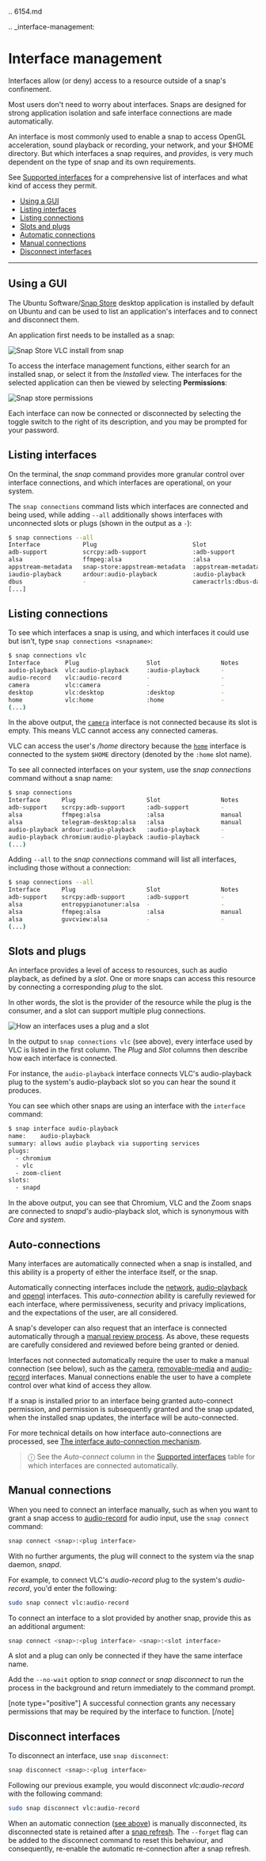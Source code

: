 .. 6154.md

.. _interface-management:

# Interface management

Interfaces allow (or deny) access to a resource outside of a snap's confinement.

Most users don't need to worry about interfaces. Snaps are designed for strong application isolation and safe interface connections are made automatically.

An interface is most commonly used to enable a snap to access OpenGL acceleration, sound playback or recording, your network, and your $HOME directory. But which interfaces a snap requires, and *provides*, is very much dependent on the type of snap and its own requirements.

See [Supported interfaces](supported-interfaces.md) for a comprehensive list of interfaces and what kind of access they permit.

- [Using a GUI](#interface-management-heading--snap-store)
- [Listing interfaces](#interface-management-heading--listing)
- [Listing connections](#interface-management-heading--listing-connections)
- [Slots and plugs](#interface-management-heading--slots-plugs)
- [Automatic connections](#interface-management-heading--auto-connections)
- [Manual connections](#interface-management-heading--manual-connections)
- [Disconnect interfaces](#interface-management-heading--disconnect)

---

<h2 id='interface-management-heading--snap-store'>Using a GUI</h2>

The Ubuntu Software/[Snap Store](https://snapcraft.io/snap-store) desktop application is installed by default on Ubuntu and can be used to list an application's interfaces and to connect and disconnect them.

An application first needs to be installed as a snap:

![Snap Store VLC install from snap](https://assets.ubuntu.com/v1/8905c627-store-01.png)

To access the interface management functions, either search for an installed snap, or select it from the _Installed_ view. The interfaces for the selected application can then be viewed by selecting **Permissions**:

![Snap store permissions](https://assets.ubuntu.com/v1/7fbcf74c-store-04.png)

Each interface can now be connected or disconnected by selecting the toggle switch to the right of its description, and you may be prompted for your password.

<h2 id='interface-management-heading--listing'>Listing interfaces</h2>

On the terminal, the _snap_ command provides more granular control over interface connections, and which interfaces are operational, on your system.

The `snap connections` command lists which interfaces are connected and being used, while adding `--all` additionally shows interfaces with unconnected slots or plugs (shown in the output as a `-`):

```bash
$ snap connections --all
Interface            Plug                           Slot                     Notes
adb-support          scrcpy:adb-support             :adb-support             -
alsa                 ffmpeg:alsa                    :alsa                    manual
appstream-metadata   snap-store:appstream-metadata  :appstream-metadata      -
iaudio-playback      ardour:audio-playback          :audio-playback          -
dbus                 -                              cameractrls:dbus-daemon  -
[...]
```

<h2 id='interface-management-heading--listing-connections'>Listing connections</h2>

To see which interfaces a snap is using, and which interfaces it could use but isn't, type `snap connections <snapname>`:

```bash
$ snap connections vlc
Interface       Plug                   Slot                 Notes
audio-playback  vlc:audio-playback     :audio-playback      -
audio-record    vlc:audio-record       -                    -
camera          vlc:camera             -                    -
desktop         vlc:desktop            :desktop             -
home            vlc:home               :home                -
(...)
```

In the above output, the [`camera`](the-home-interface.md) interface is not connected because its slot is empty. This means VLC cannot access any connected cameras.

VLC can access the user's _/home_ directory because the [`home`](the-home-interface.md) interface is connected to the system `$HOME` directory (denoted by the `:home` slot name).

To see all connected interfaces on your system, use the _snap connections_ command without a snap name:

```bash
$ snap connections
Interface      Plug                    Slot                 Notes
adb-support    scrcpy:adb-support      :adb-support         -
alsa           ffmpeg:alsa             :alsa                manual
alsa           telegram-desktop:alsa   :alsa                manual
audio-playback ardour:audio-playback   :audio-playback      -
audio-playback chromium:audio-playback :audio-playback      -
(...)
```

Adding `--all` to the _snap connections_ command will list all interfaces, including those without a connection:

```bash
$ snap connections --all
Interface      Plug                    Slot                 Notes
adb-support    scrcpy:adb-support      :adb-support         -
alsa           entropypianotuner:alsa  -                    -
alsa           ffmpeg:alsa             :alsa                manual
alsa           guvcview:alsa           -                    -
(...)
```

<h2 id='interface-management-heading--slots-plugs'>Slots and plugs</h2>

An interface provides a level of access to resources, such as audio playback, as defined by a *slot*. One or more snaps can access this resource by connecting a corresponding *plug* to the slot.

In other words, the slot is the provider of the resource while the plug is the consumer, and a slot can support multiple plug connections.

![How an interfaces uses a plug and a slot](https://assets.ubuntu.com/v1/59c290a8-snapd-interfaces.png)

In the output to `snap connections vlc` (see above), every interface used by VLC is listed in the first column. The *Plug* and *Slot* columns then describe how each interface is connected.

For instance, the `audio-playback` interface connects VLC's audio-playback plug to the system's audio-playback slot so you can hear the sound it produces.

You can see which other snaps are using an interface with the `interface` command:

```bash
$ snap interface audio-playback
name:    audio-playback
summary: allows audio playback via supporting services
plugs:
  - chromium
  - vlc
  - zoom-client
slots:
  - snapd
```
In the above output, you can see that Chromium, VLC and the Zoom snaps are connected to _snapd's_ audio-playback slot, which is synonymous with *Core* and *system*.

<h2 id='interface-management-heading--auto-connections'>Auto-connections</h2>

Many interfaces are automatically connected when a snap is installed, and this ability is a property of either the interface itself, or the snap.

Automatically connecting interfaces include the [network](the-network-interface.md), [audio-playback](the-audio-playback-interface.md) and [opengl](the-opengl-interface.md) interfaces. This _auto-connection_ ability is carefully reviewed for each interface, where permissiveness, security and privacy implications, and the expectations of the user, are all considered.

A snap's developer can also request that an interface is connected automatically through a [manual review process](permission-requests.md). As above, these requests are carefully considered and reviewed before being granted or denied.

Interfaces not connected automatically require the user to make a manual connection (see below), such as the [camera](the-camera-interface.md), [removable-media](the-removable-media-interface.md) and [audio-record](the-audio-record-interface.md) interfaces. Manual connections enable the user to have a complete control over what kind of access they allow.

If a snap is installed prior to an interface being granted auto-connect permission, and permission is subsequently granted and the snap updated, when the installed snap updates, the interface will be auto-connected.

For more technical details on how interface auto-connections are processed, see [The interface auto-connection mechanism](the-interface-auto-connection-mechanism.md).

> ⓘ See the _Auto-connect_ column in the [Supported interfaces](supported-interfaces.md) table for which interfaces are connected automatically.

<h2 id='interface-management-heading--manual-connections'>Manual connections</h2>

When you need to connect an interface manually, such as when you want to grant a snap access to [audio-record](the-audio-record-interface.md) for audio input, use the `snap connect` command:

```bash
snap connect <snap>:<plug interface>
```

With no further arguments, the plug will connect to the system via the snap daemon, _snapd_.

For example, to connect VLC's _audio-record_ plug to the system's _audio-record_, you'd enter the following:

```bash
sudo snap connect vlc:audio-record
```

To connect an interface to a slot provided by another snap, provide this as an additional argument:

```bash
snap connect <snap>:<plug interface> <snap>:<slot interface>
```

A slot and a plug can only be connected if they have the same interface name.

Add the `--no-wait` option to _snap connect_ or _snap disconnect_ to run the process in the background and return immediately to the command prompt.

[note type="positive"]
A successful connection grants any necessary permissions that may be required by the interface to function.
[/note]

<h2 id='interface-management-heading--disconnect'>Disconnect interfaces</h2>


To disconnect an interface, use `snap disconnect`:

```bash
snap disconnect <snap>:<plug interface>
```

Following our previous example, you would disconnect *vlc:audio-record* with the following command:

```bash
sudo snap disconnect vlc:audio-record
```

When an automatic connection ([see above](#interface-management-heading--auto-connections)) is manually disconnected, its disconnected state is retained after a [snap refresh](https://snapcraft.io/docs/managing-updates). The `--forget` flag can be added to the disconnect command to reset this behaviour, and consequently, re-enable the automatic re-connection after a snap refresh.